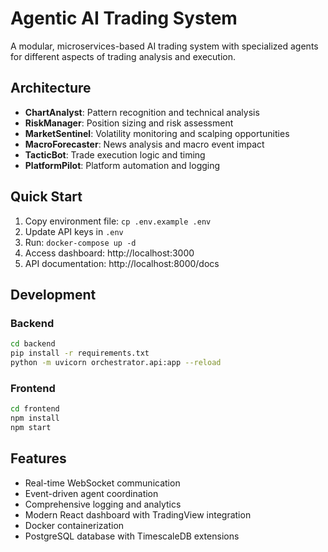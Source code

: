 # Agentic AI Trading System

A modular, microservices-based AI trading system with specialized agents for different aspects of trading analysis and execution.

## Architecture

- **ChartAnalyst**: Pattern recognition and technical analysis
- **RiskManager**: Position sizing and risk assessment  
- **MarketSentinel**: Volatility monitoring and scalping opportunities
- **MacroForecaster**: News analysis and macro event impact
- **TacticBot**: Trade execution logic and timing
- **PlatformPilot**: Platform automation and logging

## Quick Start

1. Copy environment file: `cp .env.example .env`
2. Update API keys in `.env`
3. Run: `docker-compose up -d`
4. Access dashboard: http://localhost:3000
5. API documentation: http://localhost:8000/docs

## Development

### Backend
```bash
cd backend
pip install -r requirements.txt
python -m uvicorn orchestrator.api:app --reload
```

### Frontend
```bash
cd frontend
npm install
npm start
```

## Features

- Real-time WebSocket communication
- Event-driven agent coordination
- Comprehensive logging and analytics
- Modern React dashboard with TradingView integration
- Docker containerization
- PostgreSQL database with TimescaleDB extensions
